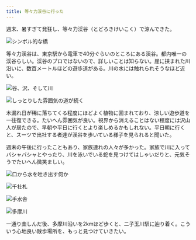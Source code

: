 ```yaml
---
title: 等々力渓谷に行った
---
```

週末、暑すぎて発狂し、等々力渓谷（とどろきけいこく）で涼んできた。

![](https://lh4.googleusercontent.com/nzF22qFEcvLsaLvujoIshwfvh6uqFPLhKsGpi5E8VM3vut4CP4_gN8x2Yu4x0rUJZ-7woMN_ciA8nViPywZYW5iuohin7d777AUlCHNKCjGMZGJNNfRLfPdao2q8_PFW4fiF2eCiPja6v4kFnMyQpJrBbvYPvPc-iKobYNz8UQSS6nQcdAGqtdnITA "シンボル的な橋")

等々力渓谷は、東京駅から電車で40分ぐらいのところにある渓谷。都内唯一の渓谷らしい。渓谷のプロではないので、詳しいことは知らない。崖に挟まれた川沿いに、数百メートルほどの遊歩道がある。川の水には触れられそうなほど近い。

![](https://lh6.googleusercontent.com/GhrGWdInTBc5GWaB_hC4rSJSj45xXOpXgcS0iYIsIH7Z1XmnQc5L_jAZLepHuaZS5kRlCzbOmbeGXQ5L01OChJ8fmkxLgWQKUQHRK3seUBCM1yGa8uBrAuruESSSJpXknzhHIof7EToxEp8zeOb5lL_aIEoBuHx61QrPvwaGRdjcSNUsmHfYQex_Zg "谷、沢、そして川")

![](https://lh4.googleusercontent.com/5wpDRTjHrKKeurjeK5PxPFcETiTetPWFDr5gyZm6Z7_MaUcBBn4tj-iJaFEjQ-r3j1YnA7D34KDXDBOjZ-PPb-zj3F-DFRwz3TGvN71oxR0vGn_pVjaGLMm0qgpAkqk945_1OBXQSHYROJDIIHavPU2XYYFMeqD9lbY_5Ex-QB7ZS33347QtaaTYkw "しっとりした雰囲気の道が続く")

木漏れ日が稀に落ちてくる程度にほどよく植物に囲まれており、涼しい遊歩道を一往復できる。たいへん雰囲気が良い。視界から消えることはない程度には沢山人が居たので、早朝や平日に行くとより楽しめるかもしれない。平日朝に行くと、スーツで出社する者達が渓谷を歩いている様子を見られると聞いた。

週末の午後に行ったこともあり、家族連れの人々が多かった。家族で川に入ってバシャバシャとやったり、川を泳いでいる蛇を見つけてはしゃいだりと、元気そうでたいへん微笑ましい。

![](https://lh5.googleusercontent.com/OvWksvjhpa9jSpQgSKYEHTk2Z7Mq_MODi6DxbXc166wja-l5LC4_ytx8HTMEgCJHBJBbpuU3pi5hcHCkF_9d2NeD5Rt3Ok-sldgNbaqHYou_w5rhmCXyD-kKMIB4NCnymgq_5WaECd_R-A48ujfDfq-FW-sWCYUDVDrkMJMma4_8z-LfOF6BUzeQ-g "口から水を吐き出す何か")

![](https://lh6.googleusercontent.com/VG2bg-fODW14A_J5yh3oT6tXC-9JuyoMVLbALGmGUCgg4hd74n7afjtC0c4XKmUt2_PRBnk8BEI3O88iKuk-m35pOTv7yBN4gFKCL-X8_StxbnGnagQ3duSi64BbDoBvxeQWWc3plDFjap0P07sb-ApUBKRhnr5z2qN6nlaSUzXWiMP7NjxhAo1HDA "千社札")

![](https://lh6.googleusercontent.com/VvilVC9x6uoWP3iGBPo-JfTN7O_8dOPfYAY_c_IPsuFjUF6bMcv7YzByYUDJz480kR-Uu5Uno4jOuNP6tERJotW-IbHiBzBTPd-LtrVaPUMODzFdyOXtxwaPDsR5NNnVTI7Yup5mMsYWK024Ot7RPUP63sgY7szLv0Ix2kkQjhPOXKqxoXLZkFhSZw "手水舎")

![](https://lh4.googleusercontent.com/dn0Gamv9C1kPxgWxjnHUYRQFAipMNpjPaNa-wU-4Z2Ejrdt7Ka2hlIN8Y_DwphpKzW9h07PvtCOa0vVB6M4BViGtp2KUE52pXc3bQcbSrBczVF9R0wivXEMkAs7C2KS1Llu0oXyEzevlaCU0itdxlWgiLWaRaykdgkC0WCJOsMKzlL6PqiOmoqJorQ "多摩川")

一通り楽しんだ後、多摩川沿いを2kmほど歩くと、二子玉川駅に辿り着く。こういう心地良い散歩場所を、もっと見つけていきたい。
